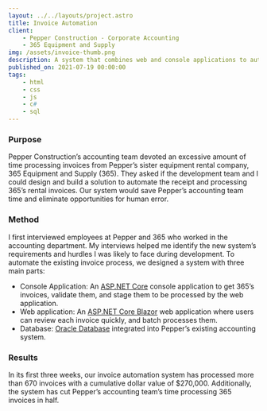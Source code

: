 ```yaml
---
layout: ../../layouts/project.astro
title: Invoice Automation
client:
    - Pepper Construction - Corporate Accounting
    - 365 Equipment and Supply
img: /assets/invoice-thumb.png
description: A system that combines web and console applications to automate invoice processing.
published_on: 2021-07-19 00:00:00
tags:
    - html
    - css
    - js
    - c#
    - sql
---
```


### Purpose

Pepper Construction’s accounting team devoted an excessive amount of time processing invoices from Pepper’s sister equipment rental company, 365 Equipment and Supply (365). They asked if the development team and I could design and build a solution to automate the receipt and processing 365’s rental invoices. Our system would save Pepper’s accounting team time and eliminate opportunities for human error.

### Method

I first interviewed employees at Pepper and 365 who worked in the accounting department. My interviews helped me identify the new system’s requirements and hurdles I was likely to face during development. To automate the existing invoice process, we designed a system with three main parts:

-   Console Application: An [ASP.NET Core](https://docs.microsoft.com/en-us/aspnet/core/introduction-to-aspnet-core?view=aspnetcore-5.0) console application to get 365’s invoices, validate them, and stage them to be processed by the web application.
-   Web application: An [ASP.NET Core Blazor](https://docs.microsoft.com/en-us/aspnet/core/blazor/?view=aspnetcore-5.0) web application where users can review each invoice quickly, and batch processes them.
-   Database: [Oracle Database](https://www.oracle.com/database/) integrated into Pepper’s existing accounting system.

### Results

In its first three weeks, our invoice automation system has processed more than 670 invoices with a cumulative dollar value of $270,000. Additionally, the system has cut Pepper’s accounting team’s time processing 365 invoices in half.
